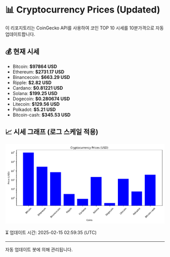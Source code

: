 
# 📊 Cryptocurrency Prices (Updated)

이 리포지토리는 CoinGecko API를 사용하여 코인 TOP 10 시세를 10분가격으로 자동 업데이트합니다.

## 💰 현재 시세
- Bitcoin: **$97864 USD**
- Ethereum: **$2731.17 USD**
- Binancecoin: **$663.29 USD**
- Ripple: **$2.82 USD**
- Cardano: **$0.81221 USD**
- Solana: **$199.25 USD**
- Dogecoin: **$0.280674 USD**
- Litecoin: **$129.56 USD**
- Polkadot: **$5.21 USD**
- Bitcoin-cash: **$345.53 USD**

## 📈 시세 그래프 (로그 스케일 적용)
![Crypto Prices](crypto_prices.png)

⏳ 업데이트 시간: 2025-02-15 02:59:35 (UTC)

---
자동 업데이트 봇에 의해 관리됩니다.

